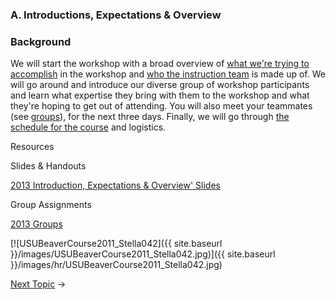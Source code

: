 ### A. Introductions, Expectations & Overview

### Background

We will start the workshop with a broad overview of [what we're trying to accomplish](http://riverstyles.joewheaton.org/syllabus/primary-learning-outcomes) in the workshop and [who the instruction team](http://riverstyles.joewheaton.org/syllabus/instructor) is made up of. We will go around and introduce our diverse group of workshop participants and learn what expertise they bring with them to the workshop and what they're hoping to get out of attending. You will also meet your teammates (see [groups](http://riverstyles.joewheaton.org/workshop-topics/stage1/a-introductions-expectations-overview/2013-groups)), for the next three days.  Finally, we will go through [the schedule for the course](http://riverstyles.joewheaton.org/system/errors/NodeNotFound?suri=wuid:gx:7e51585507c6afb2) and logistics.

Resources

Slides & Handouts

[2013 Introduction, Expectations & Overview'  Slides](http://etalweb.joewheaton.org.s3-us-west-2.amazonaws.com/Workshops/RiverStyles/2013/RS%201%20Introduction.pdf) 

Group Assignments

[2013 Groups](http://riverstyles.joewheaton.org/workshop-topics/stage1/a-introductions-expectations-overview/2013-groups)

[![USUBeaverCourse2011_Stella042]({{ site.baseurl }}/images/USUBeaverCourse2011_Stella042.jpg)]({{ site.baseurl }}/images/hr/USUBeaverCourse2011_Stella042.jpg)

[Next Topic](http://riverstyles.joewheaton.org/workshop-topics/stage1/b-RiverStyles) →